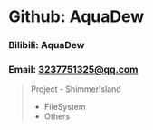 # Github: AquaDew
### Bilibili: AquaDew
### Email: 3237751325@qq.com
> Project - ShimmerIsland
> * FileSystem
> * Others
<!--
### Hi there 👋

**AquaDew/AquaDew** is a ✨ _special_ ✨ repository because its `README.md` (this file) appears on your GitHub profile.

Here are some ideas to get you started:

- 🔭 I’m currently working on ...
- 🌱 I’m currently learning ...
- 👯 I’m looking to collaborate on ...
- 🤔 I’m looking for help with ...
- 💬 Ask me about ...
- 📫 How to reach me: ...
- 😄 Pronouns: ...
- ⚡ Fun fact: ...
-->
